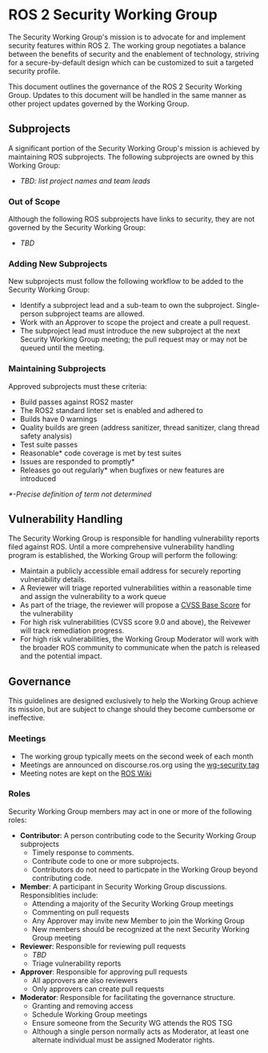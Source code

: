 # ROS 2 Security Working Group
The Security Working Group's mission is to advocate for and implement security features within ROS 2.  The working group negotiates a balance between the benefits of security and the enablement of technology, striving for a secure-by-default design which can be customized to suit a targeted security profile.

This document outlines the governance of the ROS 2 Security Working Group.  Updates to this document will be handled in the same manner as other project updates governed by the Working Group.

## Subprojects
A significant portion of the Security Working Group's mission is achieved by maintaining ROS subprojects.  The following subprojects are owned by this Working Group:
 * _TBD:  list project names and team leads_

### Out of Scope
Although the following ROS subprojects have links to security, they are not governed by the Security Working Group:
 * _TBD_

### Adding New Subprojects
New subprojects must follow the following workflow to be added to the Security Working Group:
* Identify a subproject lead and a sub-team to own the subproject.  Single-person subproject teams are allowed.
* Work with an Approver to scope the project and create a pull request.
* The subproject lead must introduce the new subproject at the next Security Working Group meeting; the pull request may or may not be queued until the meeting.

### Maintaining Subprojects
Approved subprojects must these criteria:
* Build passes against ROS2 master
* The ROS2 standard linter set is enabled and adhered to
* Builds have 0 warnings
* Quality builds are green (address sanitizer, thread sanitizer, clang thread safety analysis)
* Test suite passes
* Reasonable* code coverage is met by test suites
* Issues are responded to promptly*
* Releases go out regularly* when bugfixes or new features are introduced

_*-Precise definition of term not determined_

## Vulnerability Handling
The Security Working Group is responsible for handling vulnerability reports filed against ROS.  Until a more comprehensive vulnerability handling program is established, the Working Group will perform the following:
* Maintain a publicly accessible email address for securely reporting vulnerability details.
* A Reviewer will triage reported vulnerabilities within a reasonable time and assign the vulnerability to a work queue
* As part of the triage, the reviewer will propose a [CVSS Base Score](https://www.first.org/cvss/calculator/3.1) for the vulnerability
* For high risk vulnerabilities (CVSS score 9.0 and above), the Reivewer will track remediation progress.
* For high risk vulnerabilities, the Working Group Moderator will work with the broader ROS community to communicate when the patch is released and the potential impact.

## Governance
This guidelines are designed exclusively to help the Working Group achieve its mission, but are subject to change should they become cumbersome or ineffective.

### Meetings
 * The working group typically meets on the second week of each month
 * Meetings are announced on discourse.ros.org using the [wg-security tag](https://discourse.ros.org/tags/wg-security)
 * Meeting notes are kept on the [ROS Wiki](http://wiki.ros.org/ROS2/WorkingGroups/Security)

### Roles
Security Working Group members may act in one or more of the following roles:
* __Contributor__:  A person contributing code to the Security Working Group subprojects
  * Timely response to comments.
  * Contribute code to one or more subprojects.
  * Contributors do not need to particpate in the Working Group beyond contributing code.
* __Member__:  A participant in Security Working Group discussions.  Responsiblities include:
  * Attending a majority of the Security Working Group meetings
  * Commenting on pull requests
  * Any Approver may invite new Member to join the Working Group
  * New members should be recognized at the next Security Working Group meeting
* __Reviewer__:  Responsible for reviewing pull requests
  * _TBD_
  * Triage vulnerability reports
* __Approver__:  Responsible for approving pull requests
  * All approvers are also reviewers
  * Only approvers can create pull requests
* __Moderator__:  Responsible for facilitating the governance structure.
  * Granting and removing access
  * Schedule Working Group meetings
  * Ensure someone from the Security WG attends the ROS TSG
  * Although a single person normally acts as Moderator, at least one alternate individual must be assigned Moderator rights.
